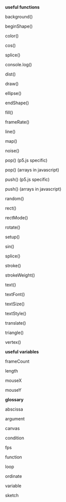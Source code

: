 **useful functions**

background()

beginShape()

color()

cos()

splice()

console.log()

dist()

draw()

ellipse()

endShape()

fill()

frameRate()

line()

map()

noise()

pop() (p5.js specific)

pop() (arrays in javascript)

push() (p5.js specific)

push() (arrays in javascript)

random()

rect()

rectMode()

rotate()

setup()

sin()

splice()

stroke()

strokeWeight()

text()

textFont()

textSize()

textStyle()

translate()

triangle()

vertex()


**useful variables**

frameCount

length

mouseX

mouseY


**glossary**

abscissa

argument

canvas

condition

fps

function

loop

ordinate

variable

sketch
